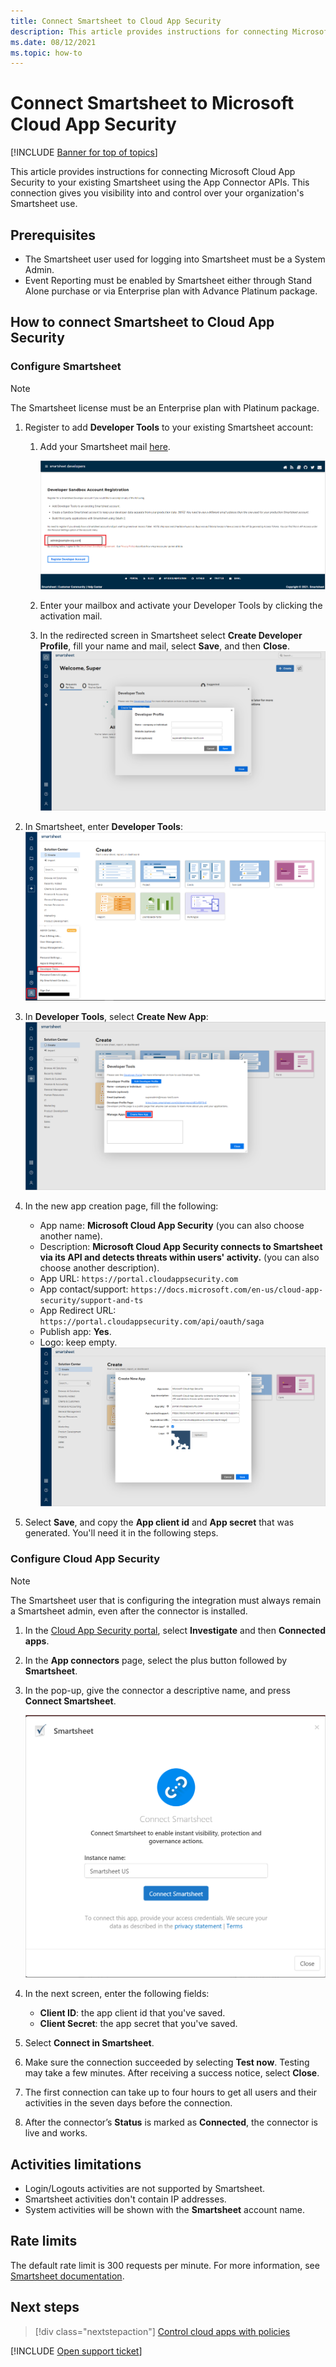 ```yaml
---
title: Connect Smartsheet to Cloud App Security
description: This article provides instructions for connecting Microsoft Cloud App Security to your existing Smartsheet using the App Connector APIs. 
ms.date: 08/12/2021
ms.topic: how-to
---
```

# Connect Smartsheet to Microsoft Cloud App Security

[!INCLUDE [Banner for top of topics](includes/banner.md)]

This article provides instructions for connecting Microsoft Cloud App Security to your existing Smartsheet using the App Connector APIs. This connection gives you visibility into and control over your organization's Smartsheet use.

## Prerequisites

- The Smartsheet user used for logging into Smartsheet must be a System Admin.
- Event Reporting must be enabled by Smartsheet either through Stand Alone purchase or via Enterprise plan with Advance Platinum package.


## How to connect Smartsheet to Cloud App Security

### Configure Smartsheet
>[!NOTE]
>The Smartsheet license must be an Enterprise plan with Platinum package.

1. Register to add **Developer Tools** to your existing Smartsheet account:
    1. Add your Smartsheet mail [here](https://developers.smartsheet.com/register/).

        ![Smartsheet_register_to_developer_tools.](media/smartsheet-register-to-developer-tools.png)
    1. Enter your mailbox and activate your Developer Tools by clicking the activation mail.
    1. In the redirected screen in Smartsheet select **Create Developer Profile**, fill your name and mail, select **Save**, and then **Close**.
    ![Smartsheet_create_developer_tools.](media/smartsheet-create-developer-tools.png)

2. In Smartsheet, enter **Developer Tools**:
![Smartsheet_entering_developer_tools.](media/smartsheet-entering-developer-tools.png)

3. In **Developer Tools**, select **Create New App**:
![Smartsheet_developer_tools.](media/smartsheet-developer-tools.png)

4. In the new app creation page, fill the following:
    - App name: **Microsoft Cloud App Security** (you can also choose another name).
    - Description: **Microsoft Cloud App Security connects to Smartsheet via its API and detects threats within users' activity.** (you can also choose another description).
    - App URL: `https://portal.cloudappsecurity.com`
    - App contact/support: `https://docs.microsoft.com/en-us/cloud-app-security/support-and-ts`
    - App Redirect URL: `https://portal.cloudappsecurity.com/api/oauth/saga`
    - Publish app: **Yes**.
    - Logo: keep empty.
![Smartsheet_OAuth_app_creation.](media/smartsheet-oauth-app-creation.png)

5. Select **Save**, and copy the **App client id** and **App secret** that was generated. You'll need it in the following steps.

### Configure Cloud App Security

>[!NOTE]
>The Smartsheet user that is configuring the integration must always remain a Smartsheet admin, even after the connector is installed.

1. In the [Cloud App Security portal](https://portal.cloudappsecurity.com/), select **Investigate** and then **Connected apps**.

2. In the **App connectors** page, select the plus button followed by **Smartsheet**.

3. In the pop-up, give the connector a descriptive name, and press **Connect Smartsheet**.

    ![Connect_Smartsheet.](media/connect-smartsheet.png)

4. In the next screen, enter the following fields:

    - **Client ID**: the app client id that you've saved.
    - **Client Secret**: the app secret that you've saved.

5. Select **Connect in Smartsheet**.
6. Make sure the connection succeeded by selecting **Test now**. Testing may take a few minutes. After receiving a success notice, select **Close**.
7. The first connection can take up to four hours to get all users and their activities in the seven days before the connection.
8. After the connector’s **Status** is marked as **Connected**, the connector is live and works.

## Activities limitations

- Login/Logouts activities are not supported by Smartsheet.
- Smartsheet activities don't contain IP addresses.
- System activities will be shown with the **Smartsheet** account name.

## Rate limits

The default rate limit is 300 requests per minute. For more information, see [Smartsheet documentation](https://smartsheet.redoc.ly/#section/Work-at-Scale/Rate-Limiting).

## Next steps

> [!div class="nextstepaction"]
> [Control cloud apps with policies](control-cloud-apps-with-policies.md)

[!INCLUDE [Open support ticket](includes/support.md)]

